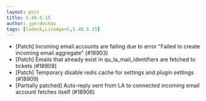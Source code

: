 ```yaml
---
layout: post
title: 5.48.5.15
author: jperdochqu
tags: [ladesk,LiveAgent,5.48.5.15]
---
```

- [Patch] Incoming email accounts are failing due to error "Failed to create incoming email aggregate" (#18903)
- [Patch] Emails that already exist in qu_la_mail_identifiers are fetched to tickets (#18908)
- [Patch] Temporary disable redis cache for settings and plugin settings (#18909)
- [Partially patched] Auto-reply sent from LA to connected incoming email account fetches itself (#18906)
